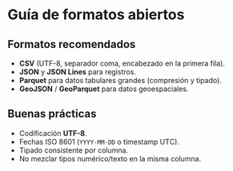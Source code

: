 # Guía de formatos abiertos

## Formatos recomendados
- **CSV** (UTF-8, separador coma, encabezado en la primera fila).
- **JSON** y **JSON Lines** para registros.
- **Parquet** para datos tabulares grandes (compresión y tipado).
- **GeoJSON** / **GeoParquet** para datos geoespaciales.

## Buenas prácticas
- Codificación **UTF-8**.
- Fechas ISO 8601 (`YYYY-MM-DD` o timestamp UTC).
- Tipado consistente por columna.
- No mezclar tipos numérico/texto en la misma columna.
